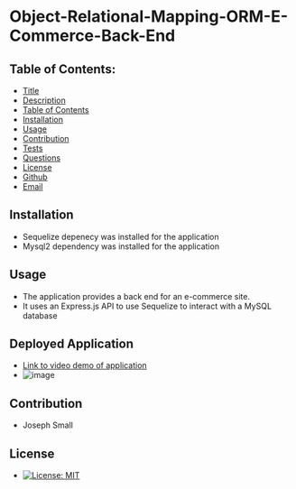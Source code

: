 # Object-Relational-Mapping-ORM-E-Commerce-Back-End
## Table of Contents:
* [Title](#E-Commerce-Back-End)
* [Description](#Description)
* [Table of Contents](#TableofContents)
* [Installation](#Installation)
* [Usage](#Usage)
* [Contribution](#Contribution)
* [Tests](#Tests)
* [Questions](#Questions)
* [License](#License)
* [Github](#Github)
* [Email](#Email)

## Installation 
- Sequelize depenecy was installed for the application
- Mysql2 dependency was installed for the application

## Usage
  - The application provides a back end for an e-commerce site.
  - It uses an Express.js API to use Sequelize to interact with a MySQL database
## Deployed Application
  - [Link to video demo of application](https://drive.google.com/file/d/1hEs-C-bVUccIef2d09vWXWarzqCIAk47/view)
- ![image](https://user-images.githubusercontent.com/63420051/116928711-6ac81200-ac2b-11eb-83fd-032e147c9b2e.png)
## Contribution 
  - Joseph Small
## License 
  - [![License: MIT](https://img.shields.io/badge/License-MIT-yellow.svg)](https://opensource.org/licenses/MIT)
